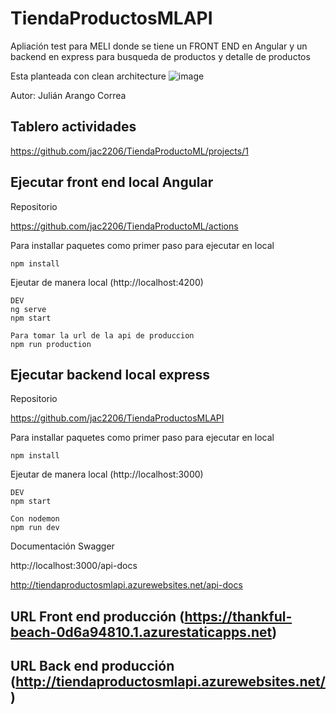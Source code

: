 # TiendaProductosMLAPI

Apliación test para MELI donde se tiene un FRONT END en Angular y un backend en express para busqueda de productos y detalle de productos

Esta planteada con clean architecture
![image](https://user-images.githubusercontent.com/66278236/179424870-70293fd4-0157-4881-866a-cb07c48ea6c8.png)

Autor: Julián Arango Correa

## Tablero actividades

https://github.com/jac2206/TiendaProductoML/projects/1

## Ejecutar front end local Angular

Repositorio

https://github.com/jac2206/TiendaProductoML/actions

Para installar paquetes como primer paso para ejecutar en local
```
npm install
```

Ejeutar de manera local (http://localhost:4200)

```
DEV
ng serve
npm start

Para tomar la url de la api de produccion 
npm run production 

```

## Ejecutar backend local express

Repositorio

https://github.com/jac2206/TiendaProductosMLAPI

Para installar paquetes como primer paso para ejecutar en local
```
npm install
```

Ejeutar de manera local (http://localhost:3000)

```
DEV
npm start

Con nodemon
npm run dev 

```

Documentación Swagger

http://localhost:3000/api-docs

http://tiendaproductosmlapi.azurewebsites.net/api-docs

## URL Front end producción (https://thankful-beach-0d6a94810.1.azurestaticapps.net)

## URL Back end producción (http://tiendaproductosmlapi.azurewebsites.net/)


